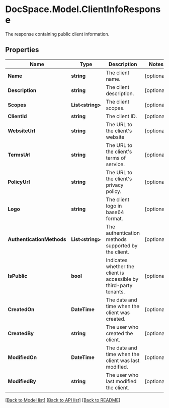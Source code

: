 # DocSpace.Model.ClientInfoResponse
The response containing public client information.

## Properties

Name | Type | Description | Notes
------------ | ------------- | ------------- | -------------
**Name** | **string** | The client name. | [optional] 
**Description** | **string** | The client description. | [optional] 
**Scopes** | **List&lt;string&gt;** | The client scopes. | [optional] 
**ClientId** | **string** | The client ID. | [optional] 
**WebsiteUrl** | **string** | The URL to the client&#39;s website | [optional] 
**TermsUrl** | **string** | The URL to the client&#39;s terms of service. | [optional] 
**PolicyUrl** | **string** | The URL to the client&#39;s privacy policy. | [optional] 
**Logo** | **string** | The client logo in base64 format. | [optional] 
**AuthenticationMethods** | **List&lt;string&gt;** | The authentication methods supported by the client. | [optional] 
**IsPublic** | **bool** | Indicates whether the client is accessible by third-party tenants. | [optional] 
**CreatedOn** | **DateTime** | The date and time when the client was created. | [optional] 
**CreatedBy** | **string** | The user who created the client. | [optional] 
**ModifiedOn** | **DateTime** | The date and time when the client was last modified. | [optional] 
**ModifiedBy** | **string** | The user who last modified the client. | [optional] 

[[Back to Model list]](../README.md#documentation-for-models) [[Back to API list]](../README.md#documentation-for-api-endpoints) [[Back to README]](../README.md)

